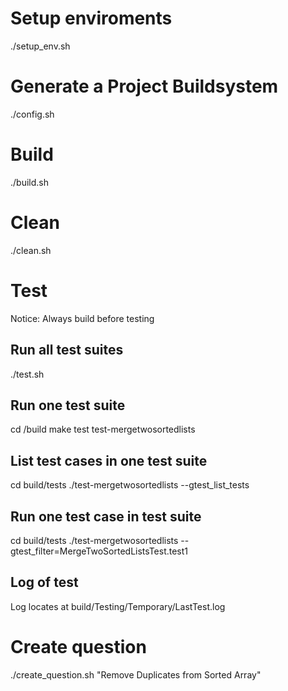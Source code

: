 # Setup enviroments
./setup_env.sh

# Generate a Project Buildsystem
./config.sh

# Build
./build.sh

# Clean
./clean.sh

# Test
Notice: Always build before testing

## Run all test suites
./test.sh

## Run one test suite
cd /build
make test test-mergetwosortedlists

## List test cases in one test suite
cd build/tests
./test-mergetwosortedlists --gtest_list_tests

## Run one test case in test suite
cd build/tests
./test-mergetwosortedlists --gtest_filter=MergeTwoSortedListsTest.test1

## Log of test
Log locates at build/Testing/Temporary/LastTest.log

# Create question
./create_question.sh "Remove Duplicates from Sorted Array"
